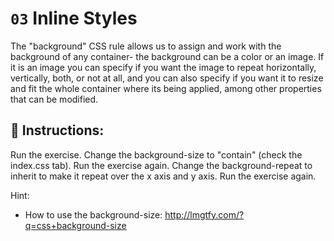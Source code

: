 # `03` Inline Styles

The "background" CSS rule allows us to assign and work with the background of any container- the background can be a color or an image. If it is an image you can specify if you want the image to repeat horizontally, vertically, both, or not at all, and you can also specify if you want it to resize and fit the whole container where its being applied, among other properties that can be modified.

## 📝 Instructions:

Run the exercise.
Change the background-size to "contain" (check the index.css tab).
Run the exercise again.
Change the background-repeat to inherit to make it repeat over the x axis and y axis.
Run the exercise again.

Hint:

- How to use the background-size: http://lmgtfy.com/?q=css+background-size
